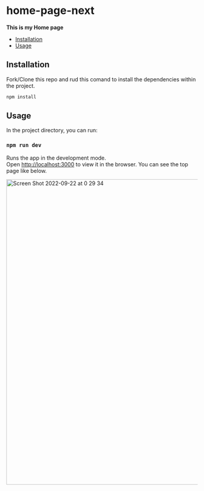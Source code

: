 # home-page-next
**This is my Home page**

- [Installation](#installation)
- [Usage](#usage)

## Installation
Fork/Clone this repo and rud this comand to install the dependencies within the project.

```bash
npm install
```


## Usage

In the project directory, you can run:

### `npm run dev`

Runs the app in the development mode.\
Open [http://localhost:3000](http://localhost:3000) to view it in the browser.
You can see the top page like below.

<img width="805" alt="Screen Shot 2022-09-22 at 0 29 34" src="https://user-images.githubusercontent.com/85981476/191546710-3fd38e4c-2012-4bec-b969-2c18459be01f.png">
